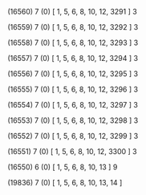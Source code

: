 (16560) 7 (0) [ 1, 5, 6, 8, 10, 12, 3291 ] 3 


(16559) 7 (0) [ 1, 5, 6, 8, 10, 12, 3292 ] 3 


(16558) 7 (0) [ 1, 5, 6, 8, 10, 12, 3293 ] 3 


(16557) 7 (0) [ 1, 5, 6, 8, 10, 12, 3294 ] 3 


(16556) 7 (0) [ 1, 5, 6, 8, 10, 12, 3295 ] 3 


(16555) 7 (0) [ 1, 5, 6, 8, 10, 12, 3296 ] 3 


(16554) 7 (0) [ 1, 5, 6, 8, 10, 12, 3297 ] 3 


(16553) 7 (0) [ 1, 5, 6, 8, 10, 12, 3298 ] 3 


(16552) 7 (0) [ 1, 5, 6, 8, 10, 12, 3299 ] 3 


(16551) 7 (0) [ 1, 5, 6, 8, 10, 12, 3300 ] 3 


(16550) 6 (0) [ 1, 5, 6, 8, 10, 13 ] 9 


(19836) 7 (0) [ 1, 5, 6, 8, 10, 13, 14 ]  

